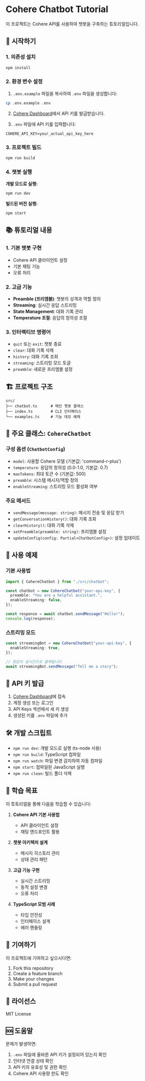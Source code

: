 # Cohere Chatbot Tutorial

이 프로젝트는 Cohere API를 사용하여 챗봇을 구축하는 튜토리얼입니다.

## 🚀 시작하기

### 1. 의존성 설치

```bash
npm install
```

### 2. 환경 변수 설정

1. `.env.example` 파일을 복사하여 `.env` 파일을 생성합니다:

```bash
cp .env.example .env
```

2. [Cohere Dashboard](https://dashboard.cohere.com/)에서 API 키를 발급받습니다.

3. `.env` 파일에 API 키를 입력합니다:

```
COHERE_API_KEY=your_actual_api_key_here
```

### 3. 프로젝트 빌드

```bash
npm run build
```

### 4. 챗봇 실행

**개발 모드로 실행:**

```bash
npm run dev
```

**빌드된 버전 실행:**

```bash
npm start
```

## 📚 튜토리얼 내용

### 1. 기본 챗봇 구현

- Cohere API 클라이언트 설정
- 기본 채팅 기능
- 오류 처리

### 2. 고급 기능

- **Preamble (프리엠블)**: 챗봇의 성격과 역할 정의
- **Streaming**: 실시간 응답 스트리밍
- **State Management**: 대화 기록 관리
- **Temperature 조절**: 응답의 창의성 조절

### 3. 인터랙티브 명령어

- `quit` 또는 `exit`: 챗봇 종료
- `clear`: 대화 기록 삭제
- `history`: 대화 기록 조회
- `streaming`: 스트리밍 모드 토글
- `preamble`: 새로운 프리엠블 설정

## 🏗️ 프로젝트 구조

```
src/
├── chatbot.ts      # 메인 챗봇 클래스
├── index.ts        # CLI 인터페이스
└── examples.ts     # 기능 데모 예제
```

## 🔧 주요 클래스: `CohereChatbot`

### 구성 옵션 (`ChatbotConfig`)

- `model`: 사용할 Cohere 모델 (기본값: 'command-r-plus')
- `temperature`: 응답의 창의성 (0.0-1.0, 기본값: 0.7)
- `maxTokens`: 최대 토큰 수 (기본값: 500)
- `preamble`: 시스템 메시지/역할 정의
- `enableStreaming`: 스트리밍 모드 활성화 여부

### 주요 메서드

- `sendMessage(message: string)`: 메시지 전송 및 응답 받기
- `getConversationHistory()`: 대화 기록 조회
- `clearHistory()`: 대화 기록 삭제
- `setPreamble(preamble: string)`: 프리엠블 설정
- `updateConfig(config: Partial<ChatbotConfig>)`: 설정 업데이트

## 📝 사용 예제

### 기본 사용법

```typescript
import { CohereChatbot } from "./src/chatbot";

const chatbot = new CohereChatbot("your-api-key", {
  preamble: "You are a helpful assistant.",
  enableStreaming: false,
});

const response = await chatbot.sendMessage("Hello!");
console.log(response);
```

### 스트리밍 모드

```typescript
const streamingBot = new CohereChatbot("your-api-key", {
  enableStreaming: true,
});

// 응답이 실시간으로 출력됩니다
await streamingBot.sendMessage("Tell me a story");
```

## 🔑 API 키 발급

1. [Cohere Dashboard](https://dashboard.cohere.com/)에 접속
2. 계정 생성 또는 로그인
3. API Keys 섹션에서 새 키 생성
4. 생성된 키를 `.env` 파일에 추가

## 🛠️ 개발 스크립트

- `npm run dev`: 개발 모드로 실행 (ts-node 사용)
- `npm run build`: TypeScript 컴파일
- `npm run watch`: 파일 변경 감지하여 자동 컴파일
- `npm start`: 컴파일된 JavaScript 실행
- `npm run clean`: 빌드 폴더 삭제

## 🎯 학습 목표

이 튜토리얼을 통해 다음을 학습할 수 있습니다:

1. **Cohere API 기본 사용법**

   - API 클라이언트 설정
   - 채팅 엔드포인트 활용

2. **챗봇 아키텍처 설계**

   - 메시지 히스토리 관리
   - 상태 관리 패턴

3. **고급 기능 구현**

   - 실시간 스트리밍
   - 동적 설정 변경
   - 오류 처리

4. **TypeScript 모범 사례**
   - 타입 안전성
   - 인터페이스 설계
   - 에러 핸들링

## 🤝 기여하기

이 프로젝트에 기여하고 싶으시다면:

1. Fork this repository
2. Create a feature branch
3. Make your changes
4. Submit a pull request

## 📄 라이선스

MIT License

## 🆘 도움말

문제가 발생하면:

1. `.env` 파일에 올바른 API 키가 설정되어 있는지 확인
2. 인터넷 연결 상태 확인
3. API 키의 유효성 및 권한 확인
4. Cohere API 사용량 한도 확인
